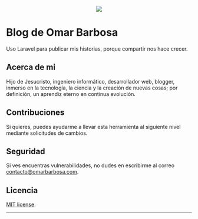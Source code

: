 <p align="center"><a href="https://omarbarbosa.com" target="_blank"><img src="https://omarbarbosa.com/images/icons/icon-72x72.png"></a></p>

# Blog de Omar Barbosa

Uso Laravel para publicar mis historias, porque compartir nos hace crecer.

## Acerca de mi

Hijo de Jesucristo, ingeniero informático, desarrollador web, blogger, inmerso en la tecnología, la ciencia y la creación de nuevas cosas; por definición, un aprendiz eterno en continua evolución.

## Contribuciones

Si quieres, puedes ayudarme a llevar esta herramienta al siguiente nivel mediante solicitudes de cambios.

## Seguridad

Si ves encuentras vulnerabilidades, no dudes en escribirme al correo [contacto@omarbarbosa.com](mailto:contacto@omarbarbosa.com).

## Licencia

[MIT license](https://opensource.org/licenses/MIT).
****
